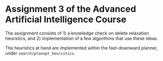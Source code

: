Assignment 3 of the Advanced Artificial Intelligence Course
===========================================================

The assignment consists of 1) a knowledge check on delete relaxation heuristics, and 2) implementation
of a few algorithms that use these ideas.

The heuristics at hand are implemented within the fast-downward planner, under `search/planopt_heuristics`.
